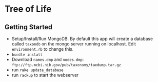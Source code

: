 # Tree of Life

## Getting Started

- Setup/Install/Run MongoDB. By default this app will create a database
  called `taxondb` on the mongo server running on localhost. Edit
`environment.rb` to change this.
- `bundle install`
- Download `names.dmp` and `nodes.dmp`:
  `ftp://ftp.ncbi.nih.gov/pub/taxonomy/taxdump.tar.gz`
- run `rake update_database`
- run `rackup` to start the webserver
